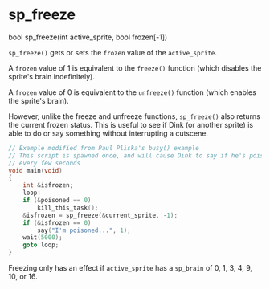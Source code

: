 # sp_freeze

<Prototype>bool sp_freeze(int active_sprite, bool frozen[-1])</Prototype>

`sp_freeze()` gets or sets the `frozen` value of the `active_sprite`.

A `frozen` value of 1 is equivalent to the `freeze()` function (which disables the sprite's brain indefinitely).

A `frozen` value of 0 is equivalent to the `unfreeze()` function (which enables the sprite's brain).

However, unlike the freeze and unfreeze functions, `sp_freeze()` also returns the current frozen status. This is useful to see if Dink (or another sprite) is able to do or say something without interrupting a cutscene.

```c
// Example modified from Paul Pliska's busy() example
// This script is spawned once, and will cause Dink to say if he's poisoned
// every few seconds
void main(void)
{
    int &isfrozen;
    loop:
    if (&poisoned == 0)
        kill_this_task();
    &isfrozen = sp_freeze(&current_sprite, -1);
    if (&isfrozen == 0)
        say("I'm poisoned...", 1);
    wait(5000);
    goto loop;
}
```

Freezing only has an effect if `active_sprite` has a `sp_brain` of 0, 1, 3, 4, 9, 10, or 16.
